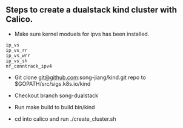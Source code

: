 ## Steps to create a dualstack kind cluster with Calico.

- Make sure kernel moduels for ipvs has been installed.
```
ip_vs
ip_vs_rr
ip_vs_wrr
ip_vs_sh
nf_conntrack_ipv4
```

- Git clone git@github.com:song-jiang/kind.git repo to $GOPATH/src/sigs.k8s.io/kind

- Checkout branch song-dualstack

- Run make build to build bin/kind

- cd into calico and run ./create_cluster.sh

